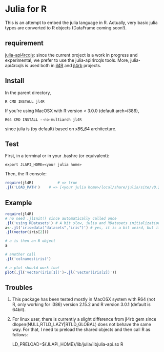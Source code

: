# Julia for R

This is an attempt to embed the julia language in R. Actually, very basic julia types are converted to R objects (DataFrame coming soon!).

## requirement

[julia-api4rcqls](https://github.com/rcqls/julia-api4rcqls): since the current project is a work in progress 
and experimental, we prefer to use the julia-api4rcqls tools. 
More, julia-api4rcqls is used both in [jl4R](https://github.com/rcqls/jl4R) and [jl4rb](https://github.com/rcqls/jl4rb) projects.

## Install

In the parent directory,

	R CMD INSTALL jl4R
	
If you're using MacOSX with R version < 3.0.0 (default arch=i386),

	R64 CMD INSTALL --no-multiarch jl4R

since julia is (by default) based on x86_64 architecture. 

## Test

First, in a terminal or in your .bashrc (or equivalent):

	export JLAPI_HOME=<your julia home>

Then, the R console:

```{.R execute="false"}
require(jl4R)			# => true
.jl('LOAD_PATH')	# => [<your julia home>/local/share/julia/site/v0.2", "<your julia home>/share/julia/site/v0.2"]
```

## Example
```{.R execute="false"}
require(jl4R)
# no need .jlInit() since automatically called once
.jl('using RDatasets') # A bit slow, julia and RDatasets initializations
a<-.jl('iris=data("datasets","iris")') # yes, it is a bit weird, but it is for testing!
.jl(vector(iris[2]))

# a is then an R object
a

# another call
.jl('colnames(iris)')

# a plot should work too!
plot(.jl('vector(iris[1])')~.jl('vector(iris[2])'))
```

## Troubles

1. This package has been tested mostly in MacOSX system with R64 (not R, only working for i386) version 2.15.2 and R version 3.0.1 (default is 64bit).
1. For linux user, there is currently a slight difference from jl4rb gem since dlopen(NULL,RTLD_LAZY|RTLD_GLOBAL) does not behave the same way. For that, I need to preload the shared objects and then call R as follows: 

	LD_PRELOAD=${JLAPI_HOME}/lib/julia/libjulia-api.so R
